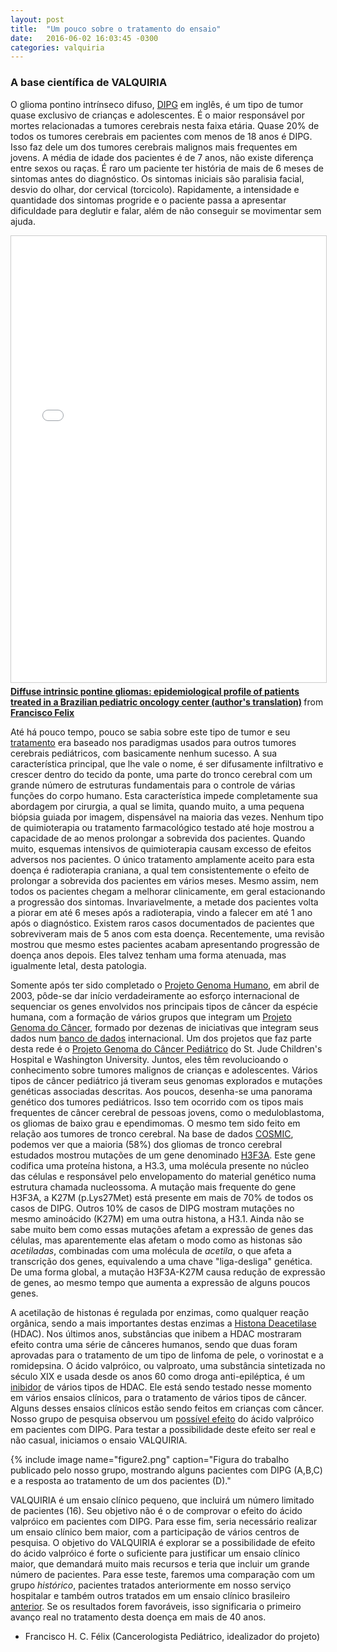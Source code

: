 ```yaml
---
layout: post
title:  "Um pouco sobre o tratamento do ensaio"
date:   2016-06-02 16:03:45 -0300
categories: valquiria
---
```

### A base científica de VALQUIRIA

O glioma pontino intrínseco difuso, [DIPG](http://f1000research.com/posters/4-1362) em inglês, é um tipo de tumor quase exclusivo de crianças e adolescentes. É o maior responsável por mortes relacionadas a tumores cerebrais nesta faixa etária. Quase 20% de todos os tumores cerebrais em pacientes com menos de 18 anos é DIPG. Isso faz dele um dos tumores cerebrais malignos mais frequentes em jovens. A média de idade dos pacientes é de 7 anos, não existe diferença entre sexos ou raças. É raro um paciente ter história de mais de 6 meses de sintomas antes do diagnóstico. Os sintomas iniciais são paralisia facial, desvio do olhar, dor cervical (torcicolo). Rapidamente, a intensidade e quantidade dos sintomas progride e o paciente passa a apresentar dificuldade para deglutir e falar, além de não conseguir se movimentar sem ajuda.

<iframe src="//www.slideshare.net/slideshow/embed_code/key/uxrjuMSLRko9uN" width="668" height="714" frameborder="0" marginwidth="0" marginheight="0" scrolling="no" style="border:1px solid #CCC; border-width:1px; margin-bottom:5px; max-width: 100%;" allowfullscreen> </iframe> <div style="margin-bottom:5px"> <strong> <a href="//www.slideshare.net/FranciscoFelix6/diffuse-intrinsic-pontine-gliomas-epidemiological-profile-of-patients-treated-in-a-brazilian-pediatric-oncology-center-authors-translation" title="Diffuse intrinsic pontine gliomas: epidemiological profile of patients treated in a Brazilian pediatric oncology center (author&#x27;s translation)" target="\_blank">Diffuse intrinsic pontine gliomas: epidemiological profile of patients treated in a Brazilian pediatric oncology center (author&#x27;s translation)</a> </strong> from <strong><a href="//www.slideshare.net/FranciscoFelix6" target="\_blank">Francisco Felix</a></strong> </div>


Até há pouco tempo, pouco se sabia sobre este tipo de tumor e seu [tratamento](http://dipgregistry.org/patients-families/treatment/) era baseado nos paradigmas usados para outros tumores cerebrais pediátricos, com basicamente nenhum sucesso. A sua característica principal, que lhe vale o nome, é ser difusamente infiltrativo e crescer dentro do tecido da ponte, uma parte do tronco cerebral com um grande número de estruturas fundamentais para o controle de várias funções do corpo humano. Esta característica impede completamente sua abordagem por cirurgia, a qual se limita, quando muito, a uma pequena biópsia guiada por imagem, dispensável na maioria das vezes. Nenhum tipo de quimioterapia ou tratamento farmacológico testado até hoje mostrou a capacidade de ao menos prolongar a sobrevida dos pacientes. Quando muito, esquemas intensivos de quimioterapia causam excesso de efeitos adversos nos pacientes. O único tratamento amplamente aceito para esta doença é radioterapia craniana, a qual tem consistentemente o efeito de prolongar a sobrevida dos pacientes em vários meses. Mesmo assim, nem todos os pacientes chegam a melhorar clinicamente, em geral estacionando a progressão dos sintomas. Invariavelmente, a metade dos pacientes volta a piorar em até 6 meses após a radioterapia, vindo a falecer em até 1 ano após o diagnóstico. Existem raros casos documentados de pacientes que sobreviveram mais de 5 anos com esta doença. Recentemente, uma revisão mostrou que mesmo estes pacientes acabam apresentando progressão de doença anos depois. Eles talvez tenham uma forma atenuada, mas igualmente letal, desta patologia.

Somente após ter sido completado o [Projeto Genoma Humano](https://en.wikipedia.org/wiki/Human_Genome_Project), em abril de 2003, pôde-se dar início verdadeiramente ao esforço internacional de sequenciar os genes envolvidos nos principais tipos de câncer da espécie humana, com a formação de vários grupos que integram um [Projeto Genoma do Câncer](http://www.sanger.ac.uk/science/groups/cancer-genome-project), formado por dezenas de iniciativas que integram seus dados num [banco de dados](http://cancer.sanger.ac.uk/cosmic) internacional. Um dos projetos que faz parte desta rede é o [Projeto Genoma do Câncer Pediátrico](https://www.stjude.org/research/pediatric-cancer-genome-project.html) do St. Jude Children's Hospital e Washington University. Juntos, eles têm revolucioando o conhecimento sobre tumores malignos de crianças e adolescentes. Vários tipos de câncer pediátrico já tiveram seus genomas explorados e mutações genéticas associadas descritas. Aos poucos, desenha-se uma panorama genético dos tumores pediátricos. Isso tem ocorrido com os tipos mais frequentes de câncer cerebral de pessoas jovens, como o meduloblastoma, os gliomas de baixo grau e ependimomas. O mesmo tem sido feito em relação aos tumores de tronco cerebral. Na base de dados [COSMIC](http://cancer.sanger.ac.uk/cosmic/browse/tissue#sn=central_nervous_system&ss=brainstem&hn=glioma&sh=all&in=t&src=tissue&all_data=n), podemos ver que a maioria (58%) dos gliomas de tronco cerebral estudados mostrou mutações de um gene denominado [H3F3A](https://en.wikipedia.org/wiki/H3F3A). Este gene codifica uma proteína histona, a H3.3, uma molécula presente no núcleo das células e responsável pelo envelopamento do material genético numa estrutura chamada nucleossoma. A mutação mais frequente do gene H3F3A, a K27M (p.Lys27Met) está presente em mais de 70% de todos os casos de DIPG. Outros 10% de casos de DIPG mostram mutações no mesmo aminoácido (K27M) em uma outra histona, a H3.1. Ainda não se sabe muito bem como essas mutações afetam a expressão de genes das células, mas aparentemente elas afetam o modo como as histonas são *acetiladas*, combinadas com uma molécula de *acetila*, o que afeta a transcrição dos genes, equivalendo a uma chave "liga-desliga" genética. De uma forma global, a mutação H3F3A-K27M causa redução de expressão de genes, ao mesmo tempo que aumenta a expressão de alguns poucos genes.

A acetilação de histonas é regulada por enzimas, como qualquer reação orgânica, sendo a mais importantes destas enzimas a [Histona Deacetilase](https://en.wikipedia.org/wiki/Histone_deacetylase) (HDAC). Nos últimos anos, substâncias que inibem a HDAC mostraram efeito contra uma série de cânceres humanos, sendo que duas foram aprovadas para o tratamento de um tipo de linfoma de pele, o vorinostat e a romidepsina. O ácido valpróico, ou valproato, uma substância sintetizada no século XIX e usada desde os anos 60 como droga anti-epiléptica, é um [inibidor](https://en.wikipedia.org/wiki/Histone_deacetylase_inhibitor#Cancer_treatment) de vários tipos de HDAC. Ele está sendo testado nesse momento em vários ensaios clínicos, para o tratamento de vários tipos de câncer. Alguns desses ensaios clínicos estão sendo feitos em crianças com câncer. Nosso grupo de pesquisa observou um [possível efeito](https://scholar.google.com/citations?view_op=view_citation&hl=pt-BR&user=ZmzTpYgAAAAJ&citation_for_view=ZmzTpYgAAAAJ:MXK_kJrjxJIC) do ácido valpróico em pacientes com DIPG. Para testar a possibilidade deste efeito ser real e não casual, iniciamos o ensaio VALQUIRIA.

<!--- ![image](/assets/posts/2016-06-02-Um-pouco-sobre-o-tratamento-do-ensaio/figure2.png)
*Figura do trabalho publicado pelo nosso grupo, mostrando alguns pacientes com DIPG (A,B,C) e a resposta ao tratamento de um dos pacientes (D).* --->

{% include image name="figure2.png" caption="Figura do trabalho publicado pelo nosso grupo, mostrando alguns pacientes com DIPG (A,B,C) e a resposta ao tratamento de um dos pacientes (D)."

VALQUIRIA é um ensaio clínico pequeno, que incluirá um número limitado de pacientes (16). Seu objetivo não é o de comprovar o efeito do ácido valpróico em pacientes com DIPG. Para esse fim, seria necessário realizar um ensaio clínico bem maior, com a participação de vários centros de pesquisa. O objetivo do VALQUIRIA é explorar se a possibilidade de efeito do ácido valpróico é forte o suficiente para justificar um ensaio clínico maior, que demandará muito mais recursos e teria que incluir um grande número de pacientes. Para esse teste, faremos uma comparação com um grupo *histórico*, pacientes tratados anteriormente em nosso serviço hospitalar e também outros tratados em um ensaio clínico brasileiro [anterior](http://jco.ascopubs.org/content/18/6/1246.abstract). Se os resultados forem favoráveis, isso significaria o primeiro avanço real no tratamento desta doença em mais de 40 anos.

- Francisco H. C. Félix (Cancerologista Pediátrico, idealizador do projeto)
